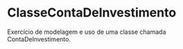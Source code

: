 # ClasseContaDeInvestimento
Exercício de modelagem e uso de uma classe chamada ContaDeInvestimento.
